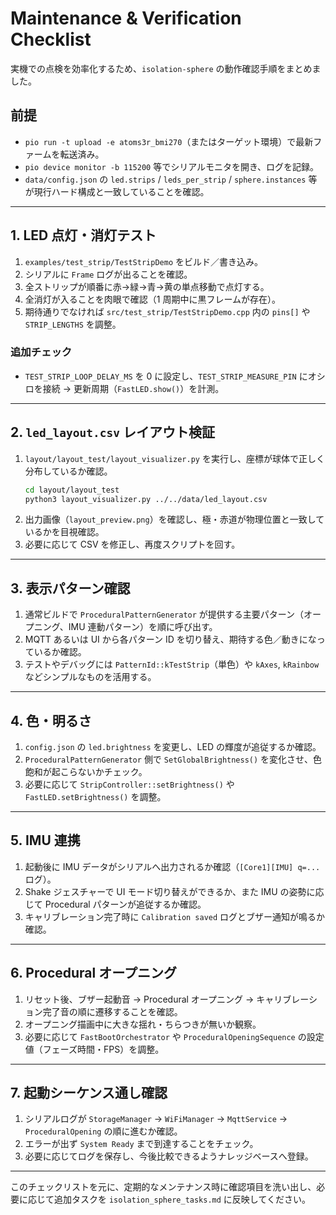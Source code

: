 # Maintenance & Verification Checklist

実機での点検を効率化するため、`isolation-sphere` の動作確認手順をまとめました。

## 前提
- `pio run -t upload -e atoms3r_bmi270`（またはターゲット環境）で最新ファームを転送済み。
- `pio device monitor -b 115200` 等でシリアルモニタを開き、ログを記録。
- `data/config.json` の `led.strips` / `leds_per_strip` / `sphere.instances` 等が現行ハード構成と一致していることを確認。

---

## 1. LED 点灯・消灯テスト
1. `examples/test_strip/TestStripDemo` をビルド／書き込み。
2. シリアルに `Frame` ログが出ることを確認。
3. 全ストリップが順番に赤→緑→青→黄の単点移動で点灯する。
4. 全消灯が入ることを肉眼で確認（1 周期中に黒フレームが存在）。
5. 期待通りでなければ `src/test_strip/TestStripDemo.cpp` 内の `pins[]` や `STRIP_LENGTHS` を調整。

### 追加チェック
- `TEST_STRIP_LOOP_DELAY_MS` を 0 に設定し、`TEST_STRIP_MEASURE_PIN` にオシロを接続 → 更新周期（`FastLED.show()`）を計測。

---

## 2. `led_layout.csv` レイアウト検証
1. `layout/layout_test/layout_visualizer.py` を実行し、座標が球体で正しく分布しているか確認。
   ```bash
   cd layout/layout_test
   python3 layout_visualizer.py ../../data/led_layout.csv
   ```
2. 出力画像（`layout_preview.png`）を確認し、極・赤道が物理位置と一致しているかを目視確認。
3. 必要に応じて CSV を修正し、再度スクリプトを回す。

---

## 3. 表示パターン確認
1. 通常ビルドで `ProceduralPatternGenerator` が提供する主要パターン（オープニング、IMU 連動パターン）を順に呼び出す。
2. MQTT あるいは UI から各パターン ID を切り替え、期待する色／動きになっているか確認。
3. テストやデバッグには `PatternId::kTestStrip`（単色）や `kAxes`, `kRainbow` などシンプルなものを活用する。

---

## 4. 色・明るさ
1. `config.json` の `led.brightness` を変更し、LED の輝度が追従するか確認。
2. `ProceduralPatternGenerator` 側で `SetGlobalBrightness()` を変化させ、色飽和が起こらないかチェック。
3. 必要に応じて `StripController::setBrightness()` や `FastLED.setBrightness()` を調整。

---

## 5. IMU 連携
1. 起動後に IMU データがシリアルへ出力されるか確認（`[Core1][IMU] q=...` ログ）。
2. Shake ジェスチャーで UI モード切り替えができるか、また IMU の姿勢に応じて Procedural パターンが追従するか確認。
3. キャリブレーション完了時に `Calibration saved` ログとブザー通知が鳴るか確認。

---

## 6. Procedural オープニング
1. リセット後、ブザー起動音 → Procedural オープニング → キャリブレーション完了音の順に遷移することを確認。
2. オープニング描画中に大きな揺れ・ちらつきが無いか観察。
3. 必要に応じて `FastBootOrchestrator` や `ProceduralOpeningSequence` の設定値（フェーズ時間・FPS）を調整。

---

## 7. 起動シーケンス通し確認
1. シリアルログが `StorageManager` → `WiFiManager` → `MqttService` → `ProceduralOpening` の順に進むか確認。
2. エラーが出ず `System Ready` まで到達することをチェック。
3. 必要に応じてログを保存し、今後比較できるようナレッジベースへ登録。

---

このチェックリストを元に、定期的なメンテナンス時に確認項目を洗い出し、必要に応じて追加タスクを `isolation_sphere_tasks.md` に反映してください。
